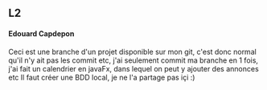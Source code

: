 ## L2 
#### Edouard Capdepon

Ceci est une branche d'un projet disponible sur mon git, c'est donc normal qu'il n'y ait pas les commit etc, j'ai seulement commit ma branche en 1 fois, j'ai fait un calendrier en javaFx, dans lequel on peut y ajouter des annonces etc 
Il faut créer une BDD local, je ne l'a partage pas içi :)

